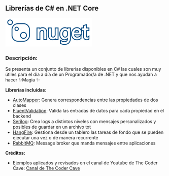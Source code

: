 ## Librerías de C# en .NET Core
[![Nuget Package Manager](https://raw.githubusercontent.com/lcalisaya/librerias-aspnet/master/logo-nuget.png)](https://www.nuget.org/packages)

### Descripción:
Se presenta un conjunto de librerías disponibles en C# las cuales son muy útiles para el día a día de un Programador/a de .NET y que nos ayudan a hacer ✨Magia ✨

**Librerías incluídas:**
- [AutoMapper](https://automapper.org/): Genera correspondencias entre las propiedades de dos clases
- [FluentValidation](https://fluentvalidation.net/): Valida las entradas de datos para cada propiedad en el backend 
- [Serilog](https://serilog.net/): Crea logs a distintos niveles con mensajes personalizados y posibles de guardar en un archivo txt
- [HangFire](https://docs.hangfire.io/en/latest/): Gestiona desde un tablero las tareas de fondo que se pueden ejecutar una vez o de manera recurrente
- [RabbitMQ](https://www.rabbitmq.com/getstarted.html): Message broker que manda mensajes entre aplicaciones

**Créditos:**
- Ejemplos aplicados y revisados en el canal de Youtube de The Coder Cave: [Canal de The Coder Cave](https://www.youtube.com/channel/UCYQsvZrisrXgfCCcf1EbsJQ)
